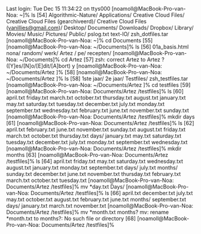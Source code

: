 Last login: Tue Dec 15 11:34:22 on ttys000
[noamoll@MacBook-Pro-van-Noa: ~]% ls                                       [54]
Algorithmic-Nature/
Applications/
Creative Cloud Files/
Creative Cloud Files (gearchiveerd)/
Creative Cloud Files (vanillies@gmail.com)/
Desktop/
Documents/
Downloads/
Dropbox/
Library/
Movies/
Music/
Pictures/
Public/
pslog.txt
text-IO/
zsh_dotfiles.tar
[noamoll@MacBook-Pro-van-Noa: ~]% cd Documents                             [55]
[noamoll@MacBook-Pro-van-Noa: ~/Documents]% ls                             [56]
01a_basis.html  nona/           random/         werk/
Artez /         pe/             recepten/
[noamoll@MacBook-Pro-van-Noa: ~/Documents]% cd Artez                       [57]
zsh: correct Artez to Artez  ? ([Y]es/[N]o/[E]dit/[A]bort) y
[noamoll@MacBook-Pro-van-Noa: ~/Documents/Artez ]%                         [58]
[noamoll@MacBook-Pro-van-Noa: ~/Documents/Artez ]% ls                      [58]
1ste jaar/         2e jaar/           Testfiles/         zsh_testfiles.tar
[noamoll@MacBook-Pro-van-Noa: ~/Documents/Artez ]% cd testfiles            [59]
[noamoll@MacBook-Pro-van-Noa: Documents/Artez /testfiles]% ls              [60]
april.txt      friday.txt     march.txt      october.txt    thursday.txt
august.txt     january.txt    may.txt        saturday.txt   tuesday.txt
december.txt   july.txt       monday.txt     september.txt  wednesday.txt
february.txt   june.txt       november.txt   sunday.txt
[noamoll@MacBook-Pro-van-Noa: Documents/Artez /testfiles]% mkdir days      [61]
[noamoll@MacBook-Pro-van-Noa: Documents/Artez /testfiles]% ls              [62]
april.txt      february.txt   june.txt       november.txt   sunday.txt
august.txt     friday.txt     march.txt      october.txt    thursday.txt
days/          january.txt    may.txt        saturday.txt   tuesday.txt
december.txt   july.txt       monday.txt     september.txt  wednesday.txt
[noamoll@MacBook-Pro-van-Noa: Documents/Artez /testfiles]% mkdir months    [63]
[noamoll@MacBook-Pro-van-Noa: Documents/Artez /testfiles]% ls              [64]
april.txt      friday.txt     may.txt        saturday.txt   wednesday.txt
august.txt     january.txt    monday.txt     september.txt
days/          july.txt       months/        sunday.txt
december.txt   june.txt       november.txt   thursday.txt
february.txt   march.txt      october.txt    tuesday.txt
[noamoll@MacBook-Pro-van-Noa: Documents/Artez /testfiles]% mv *day.txt Days/
[noamoll@MacBook-Pro-van-Noa: Documents/Artez /testfiles]% ls              [66]
april.txt      december.txt   july.txt       may.txt        october.txt
august.txt     february.txt   june.txt       months/        september.txt
days/          january.txt    march.txt      november.txt
[noamoll@MacBook-Pro-van-Noa: Documents/Artez /testfiles]% mv *month.txt months?
mv: rename *month.txt to months?: No such file or directory
[68]
[noamoll@MacBook-Pro-van-Noa: Documents/Artez /testfiles]%  
